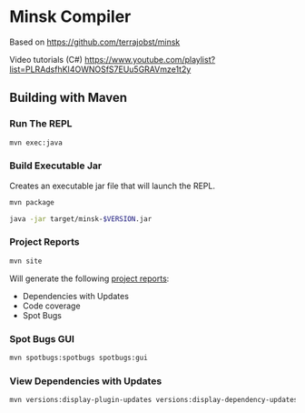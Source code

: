 # Minsk Compiler

Based on https://github.com/terrajobst/minsk

Video tutorials (C#) https://www.youtube.com/playlist?list=PLRAdsfhKI4OWNOSfS7EUu5GRAVmze1t2y

## Building with Maven

### Run The REPL
```sh
mvn exec:java
```

### Build Executable Jar

Creates an executable jar file that will launch the REPL.

```sh
mvn package

java -jar target/minsk-$VERSION.jar
```

### Project Reports

```sh
mvn site
```

Will generate the following [project reports](./target/site/project-reports.html):
* Dependencies with Updates
* Code coverage
* Spot Bugs

### Spot Bugs GUI

```sh
mvn spotbugs:spotbugs spotbugs:gui
```

### View Dependencies with Updates

```sh
mvn versions:display-plugin-updates versions:display-dependency-updates versions:display-property-updates
```
